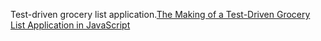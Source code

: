 Test-driven grocery list application.[The Making of a Test-Driven Grocery List Application in JavaScript](http://custardbelly.com/blog/2012/11/26/the-making-of-a-test-driven-grocery-list-application-in-javascript-part-i/)
